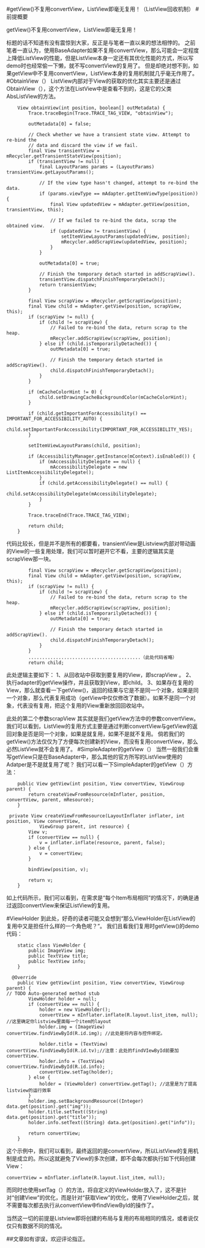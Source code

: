 #getView()不复用convertView，ListView即毫无复用！（ListView回收机制）
#前提概要

>  
 getView()不复用convertView，ListView即毫无复用！ 


标题的话不知道有没有震惊到大家，反正是与笔者一直以来的想法相悖的。 之前笔者一直认为，使用BaseAdapter如果不复用convertView，那么可能会一定程度上降低ListView的性能，但是ListView本身一定还有其优化性能的方式，所以写demo时也经常偷一下懒，就不写convertView的复用了。 但是却绝对想不到，如果getView中不复用convertView，ListView本身的复用机制就几乎毫无作用了。 #ObtainView（） ListView内部对于View的获取的优化其实主要还是通过ObtainView（），这个方法在ListView中是查看不到的，这是它的父类AbsListView的方法。

```
    View obtainView(int position, boolean[] outMetadata) {
        Trace.traceBegin(Trace.TRACE_TAG_VIEW, "obtainView");

        outMetadata[0] = false;

        // Check whether we have a transient state view. Attempt to re-bind the
        // data and discard the view if we fail.
        final View transientView = mRecycler.getTransientStateView(position);
        if (transientView != null) {
            final LayoutParams params = (LayoutParams) transientView.getLayoutParams();

            // If the view type hasn't changed, attempt to re-bind the data.
            if (params.viewType == mAdapter.getItemViewType(position)) {
                final View updatedView = mAdapter.getView(position, transientView, this);

                // If we failed to re-bind the data, scrap the obtained view.
                if (updatedView != transientView) {
                    setItemViewLayoutParams(updatedView, position);
                    mRecycler.addScrapView(updatedView, position);
                }
            }

            outMetadata[0] = true;

            // Finish the temporary detach started in addScrapView().
            transientView.dispatchFinishTemporaryDetach();
            return transientView;
        }

        final View scrapView = mRecycler.getScrapView(position);
        final View child = mAdapter.getView(position, scrapView, this);
        if (scrapView != null) {
            if (child != scrapView) {
                // Failed to re-bind the data, return scrap to the heap.
                mRecycler.addScrapView(scrapView, position);
            } else if (child.isTemporarilyDetached()) {
                outMetadata[0] = true;

                // Finish the temporary detach started in addScrapView().
                child.dispatchFinishTemporaryDetach();
            }
        }

        if (mCacheColorHint != 0) {
            child.setDrawingCacheBackgroundColor(mCacheColorHint);
        }

        if (child.getImportantForAccessibility() == IMPORTANT_FOR_ACCESSIBILITY_AUTO) {
            child.setImportantForAccessibility(IMPORTANT_FOR_ACCESSIBILITY_YES);
        }

        setItemViewLayoutParams(child, position);

        if (AccessibilityManager.getInstance(mContext).isEnabled()) {
            if (mAccessibilityDelegate == null) {
                mAccessibilityDelegate = new ListItemAccessibilityDelegate();
            }
            if (child.getAccessibilityDelegate() == null) {
                child.setAccessibilityDelegate(mAccessibilityDelegate);
            }
        }

        Trace.traceEnd(Trace.TRACE_TAG_VIEW);

        return child;
    }

```

代码比较长，但是并不是所有的都要看，transientView是Listview内部对带动画的View的一些复用处理，我们可以暂时避开它不看，主要的逻辑其实是scrapView那一块。

```
        final View scrapView = mRecycler.getScrapView(position);
        final View child = mAdapter.getView(position, scrapView, this);
        if (scrapView != null) {
            if (child != scrapView) {
                // Failed to re-bind the data, return scrap to the heap.
                mRecycler.addScrapView(scrapView, position);
            } else if (child.isTemporarilyDetached()) {
                outMetadata[0] = true;

                // Finish the temporary detach started in addScrapView().
                child.dispatchFinishTemporaryDetach();
            }
        }
        .........................................（此处代码省略）
        return child;

```

此处逻辑主要如下： 1、从回收站中获取到要复用的View，即scrapView 。 2、执行adapter的getView操作，并且获取到View，即child。 3、如果存在复用的View，那么就查看一下getView()，返回的结果与它是不是同一个对象，如果是同一个对象，那么代表复用成功（getView中仅仅修改了数据）。如果不是同一个对象，代表没有复用，把这个复用的View重新放回回收站中。

此处的第二个参数scrapView 其实就是我们getView方法中的参数convertView。 我们可以看到，ListView的复用方式主要是通过判断convertView与getView的返回对象是否是同一个对象，如果是就复用，如果不是就不复用。 倘若我们的getView()方法仅仅为了方便每次创建新的View，而没有复用convertView，那么必然ListView就不会复用了。 #SimpleAdapter的getView（） 当然一般我们会重写getView只是在BaseAdapter中，那么其他的官方所写的ListView使用的Adatper是不是就复用了呢？ 我们可以看一下SimpleAdapter的getView（）方法：

```
    public View getView(int position, View convertView, ViewGroup parent) {
        return createViewFromResource(mInflater, position, convertView, parent, mResource);
    }

```

```
 private View createViewFromResource(LayoutInflater inflater, int position, View convertView,
            ViewGroup parent, int resource) {
        View v;
        if (convertView == null) {
            v = inflater.inflate(resource, parent, false);
        } else {
            v = convertView;
        }

        bindView(position, v);

        return v;
    }

```

如上代码所示，我们可以看到，在需求是“每个Item布局相同”的情况下，的确是通过返回convertView来保证ListView的复用。

#ViewHolder 到此处，好奇的读者可能又会想到“那么ViewHolder在ListView的复用中又是担任什么样的一个角色呢？”。 我们且看我们复用时getView()的demo代码：

```
    static class ViewHolder {
        public ImageView img;
        public TextView title;
        public TextView info;
    }
    
  @Override
    public View getView(int position, View convertView, ViewGroup parent) {
// TODO Auto-generated method stub
        ViewHolder holder = null;
        if (convertView == null) {
            holder = new ViewHolder();
            convertView = mInflater.inflate(R.layout.list_item, null); //这里确定你listview里面每一个item的layout
            holder.img = (ImageView) convertView.findViewById(R.id.img); //此处是将内容与控件绑定。

            holder.title = (TextView) convertView.findViewById(R.id.tv);//注意：此处的findVIewById前要加convertView.
            holder.info = (TextView) convertView.findViewById(R.id.info);
            convertView.setTag(holder);
        } else {
            holder = (ViewHolder) convertView.getTag(); //这里是为了提高listview的运行效率
        }
        holder.img.setBackgroundResource((Integer) data.get(position).get("img"));
        holder.title.setText((String) data.get(position).get("title"));
        holder.info.setText((String) data.get(position).get("info"));

        return convertView;
    }

```

这个示例中，我们可以看到，最终返回的是convertView，所以ListView的复用机制是成立的。所以这就避免了View的多次创建，即不会每次都执行如下代码创建View：

```
convertView = mInflater.inflate(R.layout.list_item, null);

```

而同时也使用setTag（）的方法，将自定义的ViewHolder放入了，这不是针对“创建View”的优化，而是针对“获取View”的优化，使用了ViewHolder之后，就不需要每次都去执行从convertView中findViewById的操作了。

当然这一切的前提是Listview即将创建的布局与复用的布局相同的情况，或者说仅仅只有数据不同的情况。

##文章如有谬误，欢迎评论指正。
